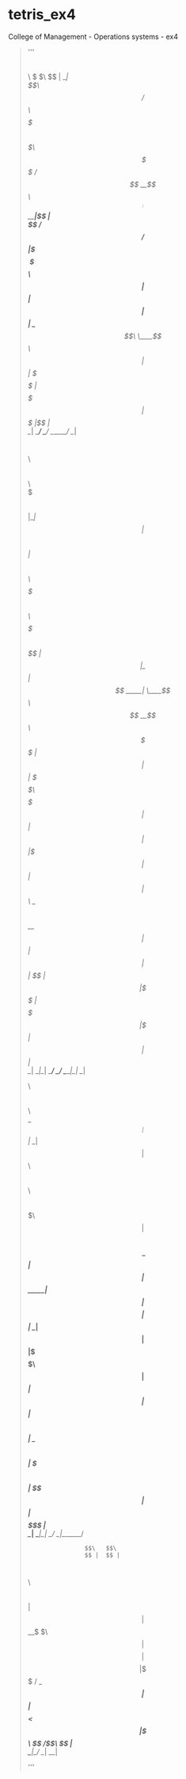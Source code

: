 # tetris_ex4
College of Management - Operations systems - ex4
> '''
> $$\     $$\                               $$\               
> \$$\   $$  |                              \__|              
>  \$$\ $$  /  $$$$$$\   $$$$$$$\  $$$$$$$\ $$\               
>   \$$$$  /  $$  __$$\ $$  _____|$$  _____|$$ |              
>    \$$  /   $$ /  $$ |\$$$$$$\  \$$$$$$\  $$ |              
>     $$ |    $$ |  $$ | \____$$\  \____$$\ $$ |              
>     $$ |    \$$$$$$  |$$$$$$$  |$$$$$$$  |$$ |              
>     \__|     \______/ \_______/ \_______/ \__|              
>                                                             
>                                                             
>                                                             
> $$\   $$\ $$\   $$\                                         
> $$$\  $$ |\__|  $$ |                                        
> $$$$\ $$ |$$\ $$$$$$\    $$$$$$$\  $$$$$$\  $$$$$$$\        
> $$ $$\$$ |$$ |\_$$  _|  $$  _____| \____$$\ $$  __$$\       
> $$ \$$$$ |$$ |  $$ |    \$$$$$$\   $$$$$$$ |$$ |  $$ |      
> $$ |\$$$ |$$ |  $$ |$$\  \____$$\ $$  __$$ |$$ |  $$ |      
> $$ | \$$ |$$ |  \$$$$  |$$$$$$$  |\$$$$$$$ |$$ |  $$ |      
> \__|  \__|\__|   \____/ \_______/  \_______|\__|  \__|      
>                                                             
>                                                             
>                                                             
> $$$$$$$$\                       $$\     $$\                 
> \__$$  __|                      $$ |    \__|                
>    $$ |    $$$$$$\   $$$$$$\  $$$$$$\   $$\  $$$$$$$\       
>    $$ |   $$  __$$\ $$  __$$\ \_$$  _|  $$ |$$  _____|      
>    $$ |   $$$$$$$$ |$$ |  \__|  $$ |    $$ |\$$$$$$\        
>    $$ |   $$   ____|$$ |        $$ |$$\ $$ | \____$$\       
>    $$ |   \$$$$$$$\ $$ |        \$$$$  |$$ |$$$$$$$  |      
>    \__|    \_______|\__|         \____/ \__|\_______/       
>                                                             
>                                                             
>                                                             
>                     $$\   $$\                               
>                     $$ |  $$ |                              
>  $$$$$$\  $$\   $$\ $$ |  $$ |                              
> $$  __$$\ \$$\ $$  |$$$$$$$$ |                              
> $$$$$$$$ | \$$$$  / \_____$$ |                            
> $$   ____| $$  $$<        $$ |                              
> \$$$$$$$\ $$  /\$$\       $$ |                              
> \_______|\__/  \__|      \__|                              
>                                                            
>                                                            
>                                                            
> '''
